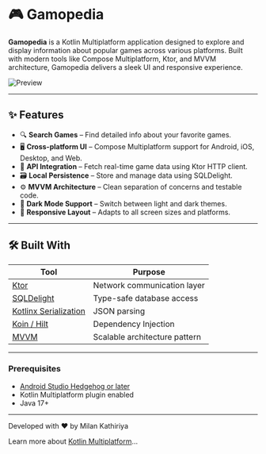 # 🎮 Gamopedia

**Gamopedia** is a Kotlin Multiplatform application designed to explore and display information about popular games across various platforms. Built with modern tools like Compose Multiplatform, Ktor, and MVVM architecture, Gamopedia delivers a sleek UI and responsive experience.

![Preview](./screenshots/gamopedia_preview.png)

---

## ✨ Features

- 🔍 **Search Games** – Find detailed info about your favorite games.
- 🖥️ **Cross-platform UI** – Compose Multiplatform support for Android, iOS, Desktop, and Web.
- 📡 **API Integration** – Fetch real-time game data using Ktor HTTP client.
- 🗃️ **Local Persistence** – Store and manage data using SQLDelight.
- ⚙️ **MVVM Architecture** – Clean separation of concerns and testable code.
- 🌙 **Dark Mode Support** – Switch between light and dark themes.
- 📱 **Responsive Layout** – Adapts to all screen sizes and platforms.

---

## 🛠️ Built With

| Tool              | Purpose                                  |
|-------------------|------------------------------------------|
| [Ktor](https://ktor.io/)         | Network communication layer         |
| [SQLDelight](https://cashapp.github.io/sqldelight/) | Type-safe database access            |
| [Kotlinx Serialization](https://github.com/Kotlin/kotlinx.serialization) | JSON parsing                        |
| [Koin / Hilt](https://insert-di-library-link.com) | Dependency Injection                |
| [MVVM](https://developer.android.com/jetpack/guide) | Scalable architecture pattern       |

---

### Prerequisites

- [Android Studio Hedgehog or later](https://developer.android.com/studio)
- Kotlin Multiplatform plugin enabled
- Java 17+


----

Developed with ❤️ by Milan Kathiriya

Learn more about [Kotlin Multiplatform](https://www.jetbrains.com/help/kotlin-multiplatform-dev/get-started.html)…